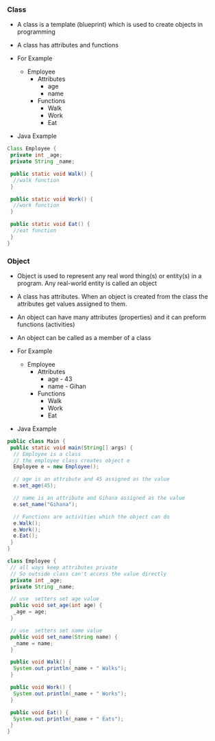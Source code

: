 
### Class

- A class is a template (blueprint) which is used to create objects in programming
- A class has attributes and functions

- For Example
  - Employee
    - Attributes
      - age
      - name
    - Functions
      - Walk
      - Work
      - Eat

- Java Example

```Java
Class Employee {
 private int _age;
 private String _name;

 public static void Walk() {
  //walk function
 }

 public static void Work() {
  //work function
 }

 public static void Eat() {
  //eat function
 }
}
```

### Object

- Object  is used to represent any real word thing(s) or entity(s) in  a program. Any real-world entity is called an object

- A class has attributes. When an object is created from the class the attributes get values assigned to them.

- An object can have many attributes (properties) and it can preform functions (activities)

- An object can be called as a member of a class

- For Example
  - Employee
    - Attributes
      - age - 43
      - name - Gihan
    - Functions
      - Walk
      - Work
      - Eat

- Java Example

```Java
public class Main {
 public static void main(String[] args) {
  // Employee is a class
  // the employee class creates object e
  Employee e = new Employee();

  // age is an attribute and 45 assigned as the value
  e.set_age(45);

  // name is an attribute and Gihana assigned as the value
  e.set_name("Gihana");

  // Functions are activities which the object can do
  e.Walk();
  e.Work();
  e.Eat();
 }
}

class Employee {
 // all ways keep attributes private
 // So outside class can't access the value directly 
 private int _age;
 private String _name;

 // use  setters set age value 
 public void set_age(int age) {
  _age = age;
 }

 // use  setters set name value
 public void set_name(String name) {
  _name = name;
 }

 public void Walk() {
  System.out.println(_name + " Walks");
 }

 public void Work() {
  System.out.println(_name + " Works");
 }

 public void Eat() {
  System.out.println(_name + " Eats");
 }
}
```
